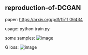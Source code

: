 ## reproduction-of-DCGAN

paper: https://arxiv.org/pdf/1511.06434

usage: python train.py

some samples:
![image](https://github.com/user-attachments/assets/e30fc2db-5904-4c41-8728-e1f78fc95f93)

G loss:
![image](https://github.com/user-attachments/assets/a7736d8f-9886-447e-b2d9-bd360f9eacfe)
